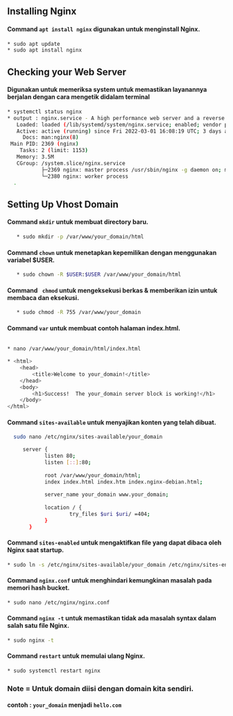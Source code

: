 ## Installing Nginx
#### Command ```apt install nginx``` digunakan untuk menginstall Nginx.
``` bash
* sudo apt update
* sudo apt install nginx 

```
## Checking your Web Server
#### Digunakan untuk memeriksa system untuk memastikan layanannya berjalan dengan cara mengetik didalam terminal
``` bash
* systemctl status nginx
* output : nginx.service - A high performance web server and a reverse proxy server
   Loaded: loaded (/lib/systemd/system/nginx.service; enabled; vendor preset: enabled)
   Active: active (running) since Fri 2022-03-01 16:08:19 UTC; 3 days ago
     Docs: man:nginx(8)
 Main PID: 2369 (nginx)
    Tasks: 2 (limit: 1153)
   Memory: 3.5M
   CGroup: /system.slice/nginx.service
           ├─2369 nginx: master process /usr/sbin/nginx -g daemon on; master_process on;
           └─2380 nginx: worker process
  .
```
## Setting Up Vhost Domain
#### Command ```mkdir``` untuk membuat directory baru.
``` bash
   * sudo mkdir -p /var/www/your_domain/html
```
#### Command ```chown``` untuk menetapkan kepemilikan dengan menggunakan variabel $USER.
``` bash
   * sudo chown -R $USER:$USER /var/www/your_domain/html 
```
#### Command ``` chmod``` untuk mengeksekusi berkas & memberikan izin untuk membaca dan eksekusi.
``` bash
   * sudo chmod -R 755 /var/www/your_domain 
```
#### Command ```var``` untuk membuat contoh halaman index.html.
``` bash

* nano /var/www/your_domain/html/index.html
```
``` bash
* <html>
    <head>
        <title>Welcome to your_domain!</title>
    </head>
    <body>
        <h1>Success!  The your_domain server block is working!</h1>
    </body>
</html>
```


####  Command ```sites-available``` untuk menyajikan konten yang telah dibuat.
 ``` bash
   sudo nano /etc/nginx/sites-available/your_domain
 ``` 
  ``` bash
       server {
              listen 80;
              listen [::]:80;
      
              root /var/www/your_domain/html;
              index index.html index.htm index.nginx-debian.html;
      
              server_name your_domain www.your_domain;
      
              location / {
                      try_files $uri $uri/ =404;
              }
         }
   ```
#### Command ```sites-enabled``` untuk mengaktifkan file yang dapat dibaca oleh Nginx saat startup.
 ``` bash
* sudo ln -s /etc/nginx/sites-available/your_domain /etc/nginx/sites-enabled/ 
```
#### Command ```nginx.conf``` untuk menghindari kemungkinan masalah pada memori hash bucket.
``` bash
* sudo nano /etc/nginx/nginx.conf
```
#### Command ```nginx -t``` untuk memastikan tidak ada masalah syntax dalam salah satu file Nginx.
``` bash
* sudo nginx -t
```
#### Command ```restart``` untuk memulai ulang Nginx.
``` bash
* sudo systemctl restart nginx
```
### Note = Untuk domain diisi dengan domain kita sendiri.
#### contoh : ```your_domain``` menjadi ```hello.com```
